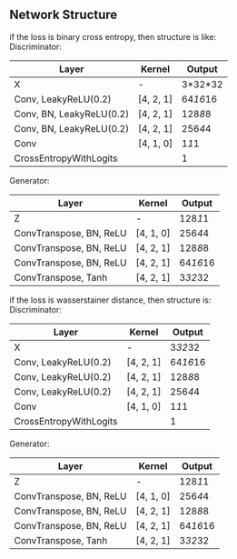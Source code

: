
## Network Structure
if the loss is binary cross entropy, then structure is like:  
Discriminator:  

|  			Layer 		                    |  			Kernel 		    |  			Output 		   |
|----------------------------|-------------|------------|
|  			X 		                        |  			- 		         |  			3\*32\*32 		  |
|  			Conv, LeakyReLU(0.2) 		     |  			[4, 2, 1] 		 |  			64*16*16 		 |
|  			Conv, BN, LeakyReLU(0.2) 		 |  			[4, 2, 1] 		 |  			128*8*8 		  |
|  			Conv, BN, LeakyReLU(0.2) 		 |  			[4, 2, 1] 		 |  			256*4*4 		  |
|  			Conv 		                     |  			[4, 1, 0] 		 |  			1*1*1 		    |
|  			CrossEntropyWithLogits 		   |  			  			 		        |  			1 		        |

Generator:  

|  			Layer 		                   |  			Kernel 		    |  			Output 		   |
|---------------------------|-------------|------------|
|  			Z 		                       |  			- 		         |  			128*1*1 		  |
|  			ConvTranspose, BN, ReLU 		 |  			[4, 1, 0] 		 |  			256*4*4 		  |
|  			ConvTranspose, BN, ReLU 		 |  			[4, 2, 1] 		 |  			128*8*8 		  |
|  			ConvTranspose, BN, ReLU 		 |  			[4, 2, 1] 		 |  			64*16*16 		 |
|  			ConvTranspose, Tanh 		     |  			[4, 2, 1] 		 |  			3*32*32 		  |
  
if the loss is wasserstainer distance, then structure is:  
Discriminator:  

|  			Layer 		                    |  			Kernel 		    |  			Output 		   |
|----------------------------|-------------|------------|
|  			X 		                        |  			- 		         |  			3*32*32 		  |
|  			Conv, LeakyReLU(0.2) 		     |  			[4, 2, 1] 		 |  			64*16*16 		 |
|  			Conv, LeakyReLU(0.2) 		 |  			[4, 2, 1] 		 |  			128*8*8 		  |
|  			Conv, LeakyReLU(0.2) 		 |  			[4, 2, 1] 		 |  			256*4*4 		  |
|  			Conv 		                     |  			[4, 1, 0] 		 |  			1*1*1 		    |
|  			CrossEntropyWithLogits 		   |  			  			 		        |  			1 		        |

Generator:  

|  			Layer 		                   |  			Kernel 		    |  			Output 		   |
|---------------------------|-------------|------------|
|  			Z 		                       |  			- 		         |  			128*1*1 		  |
|  			ConvTranspose, BN, ReLU 		 |  			[4, 1, 0] 		 |  			256*4*4 		  |
|  			ConvTranspose, BN, ReLU 		 |  			[4, 2, 1] 		 |  			128*8*8 		  |
|  			ConvTranspose, BN, ReLU 		 |  			[4, 2, 1] 		 |  			64*16*16 		 |
|  			ConvTranspose, Tanh 		     |  			[4, 2, 1] 		 |  			3*32*32 		  |
  
